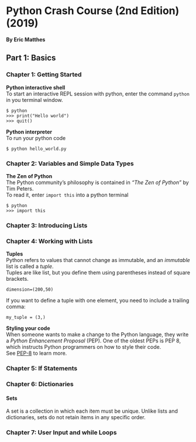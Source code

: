 # Python Crash Course (2nd Edition) (2019)
__By Eric Matthes__  

## Part 1: Basics
### Chapter 1: Getting Started  
__Python interactive shell__  
To start an interactive REPL session with python, enter the command `python` in you terminal window.
```
$ python
>>> print("Hello world")
>>> quit()
```

__Python interpreter__  
To run your python code
```
$ python hello_world.py
```

### Chapter 2: Variables and Simple Data Types
__The Zen of Python__  
The Python community’s philosophy is contained in _“The Zen of Python”_ by Tim Peters.  
To read it, enter `import this` into a python terminal
```
$ python
>>> import this
```

### Chapter 3: Introducing Lists

### Chapter 4: Working with Lists
__Tuples__    
Python refers to values that cannot change as immutable, and an _immutable_ list is called a _tuple_.  
Tuples are like list, but you define them using parentheses instead of square brackets.
```
dimension=(200,50)
```
If you want to define a tuple with one element, you need to include a trailing comma:
```
my_tuple = (3,)
```

__Styling your code__  
When someone wants to make a change to the Python language, they write
a _Python Enhancement Proposal_ (PEP). One of the oldest PEPs is PEP 8, which instructs Python programmers on how to style their code.  
See [PEP-8](https://peps.python.org/pep-0008/) to learn more.  

### Chapter 5: If Statements  

### Chapter 6: Dictionaries  
#### Sets
A set is a collection in which each item must be unique. Unlike lists and dictionaries, sets do not retain items in any specific order.  

### Chapter 7: User Input and while Loops
